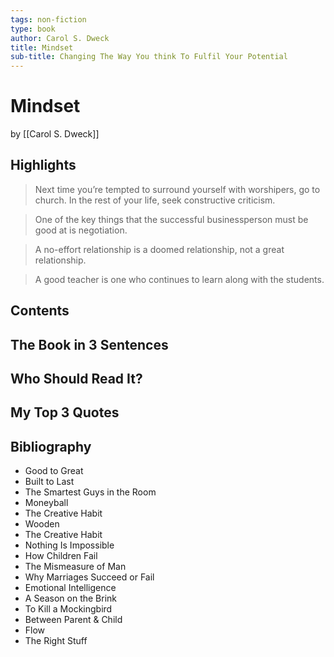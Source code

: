 ```yaml
---
tags: non-fiction
type: book
author: Carol S. Dweck
title: Mindset
sub-title: Changing The Way You think To Fulfil Your Potential
---
```


# Mindset
by [[Carol S. Dweck]]

## Highlights
> Next time you’re tempted to surround yourself with worshipers, go to church. In the rest of your life, seek constructive criticism.

> One of the key things that the successful businessperson must be good at is negotiation.

> A no-effort relationship is a doomed relationship, not a great relationship.

> A good teacher is one who continues to learn along with the students.

## Contents

## The Book in 3 Sentences

## Who Should Read It?

## My Top 3 Quotes

## Bibliography
* Good to Great
* Built to Last
* The Smartest Guys in the Room
* Moneyball
* The Creative Habit
* Wooden
* The Creative Habit
* Nothing Is Impossible
* How Children Fail
* The Mismeasure of Man
* Why Marriages Succeed or Fail
* Emotional Intelligence
* A Season on the Brink
* To Kill a Mockingbird
* Between Parent & Child
* Flow
* The Right Stuff
